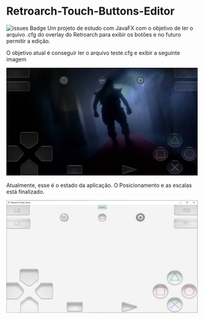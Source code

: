 # Retroarch-Touch-Buttons-Editor
![issues Badge](https://img.shields.io/github/issues-raw/robertohigor/Retroarch-Touch-Buttons-Editor)
Um projeto de estudo com JavaFX com o objetivo de ler o arquivo .cfg do overlay do Retroarch para exibir os botões e no futuro permitir a edição.

O objetivo atual é conseguir ler o arquivo teste.cfg e exibir a seguinte imagem

![Program Objective](src/application/img/objetivo.jpg)

Atualmente, esse é o estado da aplicação. 
O Posicionamento e as escalas está finalizado.

![Current state](src/application/img/atual.jpg)